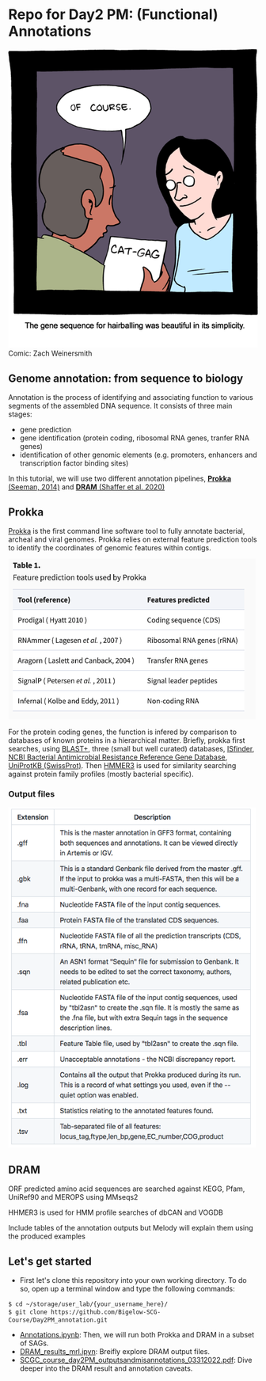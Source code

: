 # Repo for Day2 PM: (Functional) Annotations



<img src="https://github.com/Bigelow-SCG-Course/Day2PM_annotations/blob/main/intro_images/Picture1.png" width="550"> 
Comic: Zach Weinersmith





## Genome annotation: from sequence to biology  
Annotation is the process of identifying and associating function to various segments of the assembled DNA sequence. 
It consists of three main stages:
- gene prediction
- gene identification (protein coding, ribosomal RNA genes, tranfer RNA genes) 
- identification of other genomic elements (e.g. promoters, enhancers and transcription factor binding sites)


In this tutorial, we will use two different annotation pipelines, [**Prokka** (Seeman, 2014)](https://academic.oup.com/bioinformatics/article/30/14/2068/2390517) and  [**DRAM** (Shaffer et al. 2020)](https://academic.oup.com/nar/article/48/16/8883/5884738)



## Prokka
[Prokka](https://github.com/tseemann/prokka) is the first command line software tool to fully annotate bacterial, archeal and viral genomes. Prokka relies on external feature prediction tools to identify the coordinates of genomic features within contigs. 


<img src="https://github.com/Bigelow-SCG-Course/Day2PM_annotations/blob/main/intro_images/Prokka_table1.png" width="500">

For the protein coding genes, the function is infered by comparison to databases of known proteins in a hierarchical matter. Briefly, prokka first searches, using [BLAST+](https://bmcbioinformatics.biomedcentral.com/articles/10.1186/1471-2105-10-421), three (small but well curated) databases, [ISfinder](https://www-is.biotoul.fr/index.php), [NCBI Bacterial Antimicrobial Resistance Reference Gene Database](https://www.ncbi.nlm.nih.gov/bioproject/313047), [UniProtKB (SwissProt)](https://www.uniprot.org/uniprot/). Then [HMMER3](http://hmmer.org) is used for similarity searching against protein family profiles (mostly bacterial specific).

### Output files
<img src="https://github.com/Bigelow-SCG-Course/Day2PM_annotations/blob/main/intro_images/Prokka_ouput.png" width="500">
  
  
## DRAM
  ORF predicted amino acid sequences are searched against KEGG, Pfam, UniRef90 and MEROPS using MMseqs2 
  
  HHMER3 is used for HMM profile searches of dbCAN and VOGDB
  
  Include tables of the annotation outputs but Melody will explain them using the produced examples


## Let's get started
- First let's clone this repository into your own working directory. To do so, open up a terminal window and type the following commands:
```
$ cd ~/storage/user_lab/{your_username_here}/
$ git clone https://github.com/Bigelow-SCG-Course/Day2PM_annotation.git
```
- [Annotations.ipynb](https://github.com/Bigelow-SCG-Course/Day2PM_annotations/blob/main/Annotations.ipynb): Then, we will run both Prokka and DRAM in a subset of SAGs.
- [DRAM_results_mrl.ipyn](https://github.com/Bigelow-SCG-Course/Day2PM_annotations/blob/main/DRAM_results_mrl.ipynb): Breifly explore DRAM output files.
- [SCGC_course_day2PM_outputsandmisannotations_03312022.pdf](https://github.com/Bigelow-SCG-Course/Day2PM_annotations/blob/main/SCGC_course_day2PM_outputsandmisannotations_03312022.pdf): Dive deeper into the DRAM result and annotation caveats.
